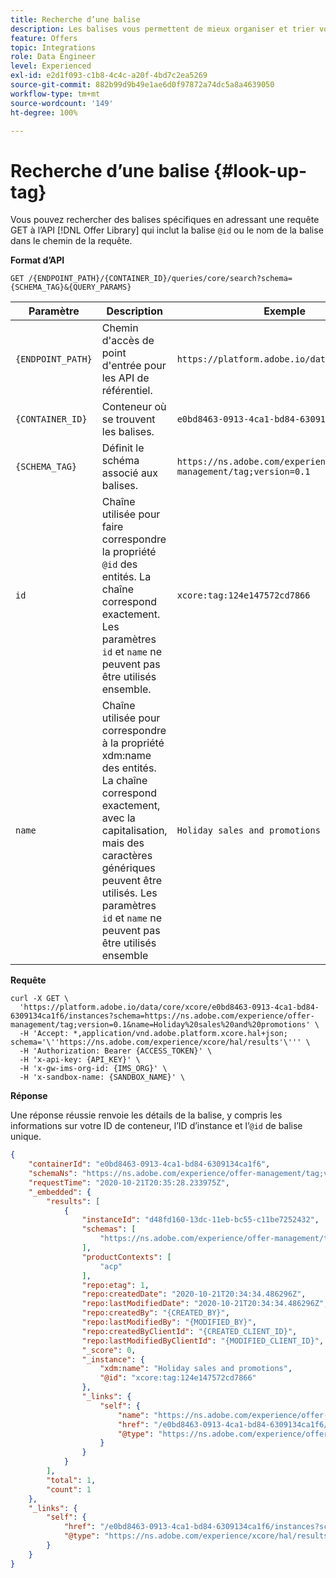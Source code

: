 ```yaml
---
title: Recherche d’une balise
description: Les balises vous permettent de mieux organiser et trier vos offres.
feature: Offers
topic: Integrations
role: Data Engineer
level: Experienced
exl-id: e2d1f093-c1b8-4c4c-a20f-4bd7c2ea5269
source-git-commit: 882b99d9b49e1ae6d0f97872a74dc5a8a4639050
workflow-type: tm+mt
source-wordcount: '149'
ht-degree: 100%

---
```


# Recherche d’une balise {#look-up-tag}

Vous pouvez rechercher des balises spécifiques en adressant une requête GET à l’API [!DNL Offer Library] qui inclut la balise `@id` ou le nom de la balise dans le chemin de la requête.

**Format d’API**

```http
GET /{ENDPOINT_PATH}/{CONTAINER_ID}/queries/core/search?schema={SCHEMA_TAG}&{QUERY_PARAMS}
```

| Paramètre | Description | Exemple |
| --------- | ----------- | ------- |
| `{ENDPOINT_PATH}` | Chemin d&#39;accès de point d&#39;entrée pour les API de référentiel. | `https://platform.adobe.io/data/core/xcore/` |
| `{CONTAINER_ID}` | Conteneur où se trouvent les balises. | `e0bd8463-0913-4ca1-bd84-6309134ca1f6` |
| `{SCHEMA_TAG}` | Définit le schéma associé aux balises. | `https://ns.adobe.com/experience/offer-management/tag;version=0.1` |
| `id` | Chaîne utilisée pour faire correspondre la propriété `@id` des entités. La chaîne correspond exactement. Les paramètres `id` et `name` ne peuvent pas être utilisés ensemble. | `xcore:tag:124e147572cd7866` |
| `name` | Chaîne utilisée pour correspondre à la propriété xdm:name des entités. La chaîne correspond exactement, avec la capitalisation, mais des caractères génériques peuvent être utilisés. Les paramètres `id` et `name` ne peuvent pas être utilisés ensemble | `Holiday sales and promotions` |

**Requête**

```shell
curl -X GET \
  'https://platform.adobe.io/data/core/xcore/e0bd8463-0913-4ca1-bd84-6309134ca1f6/instances?schema=https://ns.adobe.com/experience/offer-management/tag;version=0.1&name=Holiday%20sales%20and%20promotions' \
  -H 'Accept: *,application/vnd.adobe.platform.xcore.hal+json; schema='\''https://ns.adobe.com/experience/xcore/hal/results'\''' \
  -H 'Authorization: Bearer {ACCESS_TOKEN}' \
  -H 'x-api-key: {API_KEY}' \
  -H 'x-gw-ims-org-id: {IMS_ORG}' \
  -H 'x-sandbox-name: {SANDBOX_NAME}' \
```

**Réponse**

Une réponse réussie renvoie les détails de la balise, y compris les informations sur votre ID de conteneur, l’ID d’instance et l’`@id` de balise unique.

```json
{
    "containerId": "e0bd8463-0913-4ca1-bd84-6309134ca1f6",
    "schemaNs": "https://ns.adobe.com/experience/offer-management/tag;version=0.1",
    "requestTime": "2020-10-21T20:35:28.233975Z",
    "_embedded": {
        "results": [
            {
                "instanceId": "d48fd160-13dc-11eb-bc55-c11be7252432",
                "schemas": [
                    "https://ns.adobe.com/experience/offer-management/tag;version=0.1"
                ],
                "productContexts": [
                    "acp"
                ],
                "repo:etag": 1,
                "repo:createdDate": "2020-10-21T20:34:34.486296Z",
                "repo:lastModifiedDate": "2020-10-21T20:34:34.486296Z",
                "repo:createdBy": "{CREATED_BY}",
                "repo:lastModifiedBy": "{MODIFIED_BY}",
                "repo:createdByClientId": "{CREATED_CLIENT_ID}",
                "repo:lastModifiedByClientId": "{MODIFIED_CLIENT_ID}",
                "_score": 0,
                "_instance": {
                    "xdm:name": "Holiday sales and promotions",
                    "@id": "xcore:tag:124e147572cd7866"
                },
                "_links": {
                    "self": {
                        "name": "https://ns.adobe.com/experience/offer-management/tag;version=0.1#d48fd160-13dc-11eb-bc55-c11be7252432",
                        "href": "/e0bd8463-0913-4ca1-bd84-6309134ca1f6/instances/d48fd160-13dc-11eb-bc55-c11be7252432",
                        "@type": "https://ns.adobe.com/experience/offer-management/tag;version=0.1"
                    }
                }
            }
        ],
        "total": 1,
        "count": 1
    },
    "_links": {
        "self": {
            "href": "/e0bd8463-0913-4ca1-bd84-6309134ca1f6/instances?schema=https://ns.adobe.com/experience/offer-management/tag;version=0.1&name=Holiday%20sales%20and%20promotions",
            "@type": "https://ns.adobe.com/experience/xcore/hal/results"
        }
    }
}
```
